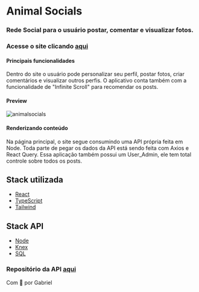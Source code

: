 # Animal Socials

### Rede Social para o usuário postar, comentar e visualizar fotos.

### Acesse o site clicando [aqui](https://animalsocials.netlify.app)

#### Principais funcionalidades

Dentro do site o usuário pode personalizar seu perfil, postar fotos, criar comentários e visualizar outros perfis.
O aplicativo conta também com a funcionalidade de "Infinite Scroll" para recomendar os posts.

#### Preview

![animalsocials](https://user-images.githubusercontent.com/54092771/230471139-d1216b9e-d74d-45d3-a0bb-e97230e3a888.gif)

#### Renderizando conteúdo

Na página principal, o site segue consumindo uma API própria feita em Node.
Toda parte de pegar os dados da API está sendo feita com Axios e React Query.
Essa aplicação também possui um User_Admin, ele tem total controle sobre todos os posts.

## Stack utilizada

- [React](https://reactjs.org/)
- [TypeScript](https://www.typescriptlang.org/)
- [Tailwind](https://tailwindcss.com/)

## Stack API

- [Node](https://nodejs.org/en)
- [Knex](https://knexjs.org/)
- [SQL](https://www.sqlite.org)

### Repositório da API [aqui](https://github.com/Lokeon22/AnimalSocials_API)

Com 💛 por Gabriel
